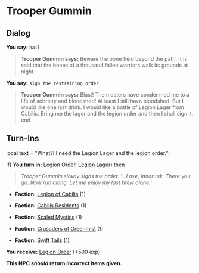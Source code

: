 # Trooper Gummin
## Dialog

**You say:** `hail`



>**Trooper Gummin says:** Beware the bone field beyond the path. It is said that the bones of a thousand fallen warriors walk its grounds at night.

**You say:** `sign the restraining order`



>**Trooper Gummin says:** Blast! The masters have condemned me to a life of sobriety and bloodshed! At least I still have bloodshed. But I would like one last drink. I would like a bottle of Legion Lager from Cabilis. Bring me the lager and the legion order and then I shall sign it.
end

## Turn-Ins



local text = "What?! I need the Legion Lager and the legion order.";



if( **You turn in:** [Legion Order](/item/18242), [Legion Lager](/item/12463)) then 


>*Trooper Gummin slowly signs the order. '...Love, Innoruuk. There you go. Now run along. Let me enjoy my last brew alone.'*





* __Faction:__ [Legion of Cabilis](/faction/441) (1)


* __Faction:__ [Cabilis Residents](/faction/440) (1)


* __Faction:__ [Scaled Mystics](/faction/445) (1)


* __Faction:__ [Crusaders of Greenmist](/faction/442) (1)


* __Faction:__ [Swift Tails](/faction/444) (1)


 **You receive:**  [Legion Order](/item/18243) (+500 exp)

**This NPC *should* return incorrect items given.**
